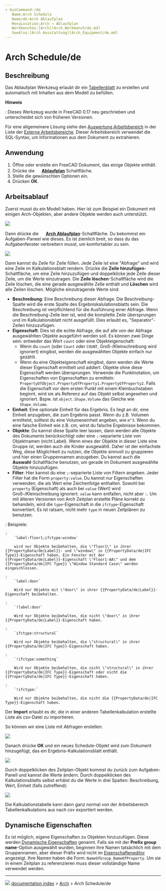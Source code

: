 ```yaml
---
- GuiCommand:/de
   Name:Arch Schedule
   Name/de:Arch Ablaufplan
   MenuLocation:Arch → Ablaufplan
   Workbenches:[Arch](Arch_Workbench/de.md)
   SeeAlso:[Arch Ausstattung](Arch_Equipment/de.md)
---
```


# Arch Schedule/de

## Beschreibung

Das Ablaufplan Werkzeug erlaubt dir ein [Tabellenblatt](Spreadsheet_Workbench/de.md) zu erstellen und automatisch mit Inhalten aus dem Modell zu befüllen.


**Hinweis**

: Dieses Werkzeug wurde in FreeCAD 0.17 neu geschrieben und unterscheidet sich von früheren Versionen.

Für eine allgemeinere Lösung siehe den [Auswertung Arbeitsbereich](https://github.com/furti/FreeCAD-Reporting/tree/master) in der Liste der [Externe Arbeitsbereiche](External_workbenches/de.md). Dieser Arbeitsbereich verwendet die SQL-Syntax, um Informationen aus dem Dokument zu extrahieren.

## Anwendung

1.  Öffne oder erstelle ein FreeCAD Dokument, das einige Objekte enthält.
2.  Drücke die **<img src="images/Arch_Schedule.svg" width=16px> [Ablaufplan](Arch_Schedule/de.md)** Schaltfläche.
3.  Stelle die gewünschten Optionen ein.
4.  Drücken **OK**.

## Arbeitsablauf

Zuerst musst du ein Modell haben. Hier ist zum Beispiel ein Dokument mit einigen Arch-Objekten, aber andere Objekte werden auch unterstützt.

![](images/Arch_schedule_example01.jpg )

Dann drücke die **<img src="images/Arch_Schedule.svg" width=16px> [Arch Ablaufplan](Arch_Schedule/de.md)**-Schaltfläche. Du bekommst ein Aufgaben-Paneel wie dieses. Es ist ziemlich breit, so dass du das Aufgabenfenster verbreitern musst, um komfortabler zu sein.

![](images/Arch_schedule_example02.jpg )

Dann kannst du Zeile für Zeile füllen. Jede Zeile ist eine \"Abfrage\" und wird eine Zeile im Kalkulationsblatt rendern. Drücke die **Zeile hinzufügen**-Schaltfläche, um eine Zeile hinzuzufügen und doppelklicke jede Zelle dieser Zeile, um die Werte einzutragen. Die **Zeile löschen**-Schaltfläche wird die Zeile löschen, die eine gerade ausgewählte Zelle enthält und **Löschen** wird alle Zeilen löschen. Mögliche einzutragende Werte sind:

-   **Beschreibung**: Eine Beschreibung dieser Abfrage. Die Beschreibung-Spalte wird die erste Spalte des Ergebniskalulationsblatts sein. Die Beschreibung ist verpflichtend für die Ausführung einer Abfrage. Wenn die Beschreibung-Zelle leer ist, wird die komplette Zeile übersprungen und im Kalkulationsblatt nicht ausgefüllt. Dies erlaubt es, \"Separator\"-Zeilen hinzuzufügen.
-   **Eigenschaft**: Dies ist die echte Abfrage, die auf alle von der Abfrage ausgewählten Objekte ausgeführt werden soll. Es können zwei Dinge sein: entweder das Wort `count` oder eine Objekteigenschaft:
    -   Wenn du `count` (oder `Count` oder `COUNT`, Groß-/Kleinschreibung wird ignoriert) eingibst, werden die ausgewählten Objekte einfach nur gezählt.
    -   Wenn du eine Objekteigenschaft eingibst, dann werden die Werte dieser Eigenschaft ermittelt und addiert. Objekte ohne diese Eigenschaft werden übersprungen. Verwende die Punktnotation, um Eigenschaften von Eigenschaften zu ermitteln: `PropertyOfObject.PropertyOfProperty1.PropertyOfProperty2`. Falls die Eigenschaft vor dem ersten Punkt mit einem Kleinbuchstaben beginnt, wird sie als Referenz auf das Objekt selbst angesehen und ignoriert. Bspw. ist `object.Shape.Volume` das Gleiche wie `Shape.Volume`.
-   **Einheit**: Eine optionale Einheit für das Ergebnis. Es liegt an dir, eine Einheit anzugeben, die zum Ergebnis passt. Wenn du z.B. Volumen ermittelst, solltest du eine Volumeneinheit angeben, wie `m^3`. Wenn du eine falsche Einheit wie z.B. cm, wirst du falsche Ergebnisse bekommen.
-   **Objekte**: Du kannst diese Spalte leer lassen, dann werden alle Objekte des Dokuments berücksichtigt oder eine `;`-separierte Liste von Objektnamen (nicht Label). Wenn eines der Objekte in dieser Liste eine Gruppe ist, werden auch die Kinder ausgewählt. Daher ist der einfachste Weg, diese Möglichkeit zu nutzen, die Objekte sinnvoll zu gruppieren und hier einen Gruppennamen anzugeben. Du kannst auch die **Auswahl**-Schaltfläche benutzen, um gerade im Dokument ausgewählte Objekte hinzuzufügen.
-   **Filter**: Hier kannst du eine `;`-separierte Liste von Filtern angeben. Jeder Filter hat die Form `property:value`. Du kannst nur Eigenschaften verwenden, die als Wert eine Zeichenfolge enthalten. Sowohl bei `property` (Eigenschaft) als auch bei `value` (Wert) wird Groß-/Kleinschreibung ignoriert. `value` kann entfallen, nicht aber `:`. Um mit älteren Versionen von Arch Zeitplan erstellte Pläne korrekt zu behandeln, wird die `type`-Eigenschaft in die `ifctype`-Eigenschaft konvertiert. Es ist ratsam, nicht mehr `type` in neuen Zeitplänen zu benutzen.

:   Beispiele:

    :   
        `label:floor1;ifctype:window`
        
        wird nur Objekte beibehalten, die \"floor1\" in ihrer {{PropertyData/de|Label}}- und \"window\" in {{PropertyData/de|IFC Type}}-Eigenschaft haben. Ein Fenster mit der {{PropertyData/de|Label}}-Eigenschaft \"Floor1-AA\" und dem {{PropertyData/de|IFC Type}} \"Window Standard Case\" werden eingeschlossen.

    :   
        `label:door`
        
        Wird nur Objekte mit \"door\" in ihrer {{PropertyData/de|Label}}-Eigenschaft beibehalten.

    :   
        `!label:door`
        
        Wird nur Objekte beibehalten, die nicht \"door\" in ihrer {{PropertyData/de|Label}}-Eigenschaft haben.

    :   
        `ifctype:structural`
        
        Wird nur Objekte beibehalten, die \"structural\" in ihrer {{PropertyData/de|IFC Type}}-Eigenschaft haben.

    :   
        `!ifctype:something`
        
        Wird nur Objekte beibehalten, die nicht \"structural\" in ihrer {{PropertyData/de|IFC Type}}-Eigenschaft oder nicht die {{PropertyData/de|IFC Type}}-Eigenschaft haben.

    :   
        `!ifctype:`
        
        Wird nur Objekte beibehalten, die nicht die {{PropertyData/de|IFC Type}}-Eigenschaft haben.

Der **Import** erlaubt es dir, die in einer anderen Tabellenkalkulation erstellte Liste als csv-Datei zu importieren.

So können wir eine Liste mit Abfragen erstellen:

![](images/Arch_schedule_example03.jpg )

Danach drücke **OK** und ein neues Schedule-Objekt wird zum Dokument hinzugefügt, das ein Ergebnis-Kalkulationsblatt enthält.

![](images/Arch_schedule_example04.jpg )

Durch doppelklicken des Zeitplan-Objekt kommst du zurück zum Aufgaben-Panell und kannst die Werte ändern. Durch doppelklicken des Kalkulationsblatts selbst erhälst du die Werte in drei Spalten: Beschreibung, Wert, Einheit (falls zutreffend):

![](images/Arch_schedule_example05.jpg )

Die Kalkulationstabelle kann dann ganz normal von der Arbeitsbereich Tabellenkalkulations aus nach csv exportiert werden.

## Dynamische Eigenschaften 

Es ist möglich, eigene Eigenschaften zu Objekten hinzuzufügen. Diese werden [Dynamische Eigenschaften](Property_editor/de#Maßnahmen.md) genannt. Falls sie mit der **Prefix group name**-Option ausgewählt wurden, beginnen ihre Namen tatsächlich mit dem Gruppennamen, aber dieser Präfix wird nicht im [Eigenschafteneditor](Property_editor/de.md) angezeigt. Ihre Namen haben die Form: `NameOfGroup_NameOfProperty`. Um sie in einem Zeitplan zu referenzieren muss dieser vollständige Name verwendet werden.



---
![](images/Right_arrow.png) [documentation index](../README.md) > [Arch](Arch_Workbench.md) > Arch Schedule/de
